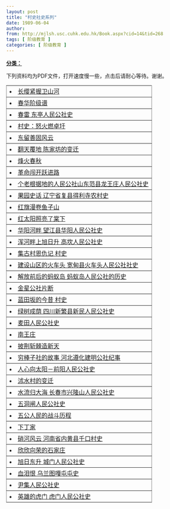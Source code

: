 ```yaml
---
layout: post
title: "村史社史系列"
date: 1989-06-04
author: 
from: http://mjlsh.usc.cuhk.edu.hk/Book.aspx?cid=14&tid=268
tags: [ 阶级教育 ]
categories: [ 阶级教育 ]
---
```


<div style="margin: 15px 10px 10px 0px;">
 <div>
  <span id="ctl00_ContentPlaceHolder1_chapter1_SubjectLabel" style="font-weight:bold;text-decoration:underline;">
   分类：
  </span>
 </div>
 <p>
  下列资料均为PDF文件，打开速度慢一些，点击后请耐心等待。谢谢。
 </p>
 <table border="0" cellspacing="0" rules="all" style="BORDER-TOP-WIDTH: 0px; BORDER-LEFT-WIDTH: 0px; BORDER-BOTTOM-WIDTH: 0px; WIDTH: 100%; BORDER-COLLAPSE: collapse; BORDER-RIGHT-WIDTH: 0px">
  <tbody>
   <tr>
    <td>
     <li>
      <a href="http://mjlsh.usc.cuhk.edu.hk/PDFs/A/a1.pdf">
       长缨紧握卫山河
      </a>
     </li>
    </td>
   </tr>
   <tr>
    <td>
     <li>
      <a href="http://mjlsh.usc.cuhk.edu.hk/PDFs/A/a2.pdf">
       春华阶级谱
      </a>
     </li>
    </td>
   </tr>
   <tr>
    <td>
     <li>
      <a href="http://mjlsh.usc.cuhk.edu.hk/PDFs/A/a3.pdf">
       春雷 东亭人民公社史
      </a>
     </li>
    </td>
   </tr>
   <tr>
    <td>
     <li>
      <a href="http://mjlsh.usc.cuhk.edu.hk/PDFs/A/a4.pdf">
       村史：怒火燃卓圩
      </a>
     </li>
    </td>
   </tr>
   <tr>
    <td>
     <li>
      <a href="http://mjlsh.usc.cuhk.edu.hk/PDFs/A/a5.pdf">
       东留善固风云
      </a>
     </li>
    </td>
   </tr>
   <tr>
    <td>
     <li>
      <a href="http://mjlsh.usc.cuhk.edu.hk/PDFs/A/a6.pdf">
       翻天覆地 陈家坊的变迁
      </a>
     </li>
    </td>
   </tr>
   <tr>
    <td>
     <li>
      <a href="http://mjlsh.usc.cuhk.edu.hk/PDFs/A/a7.pdf">
       烽火春秋
      </a>
     </li>
    </td>
   </tr>
   <tr>
    <td>
     <li>
      <a href="http://mjlsh.usc.cuhk.edu.hk/PDFs/A/a8.pdf">
       革命闯开跃进路
      </a>
     </li>
    </td>
   </tr>
   <tr>
    <td>
     <li>
      <a href="http://mjlsh.usc.cuhk.edu.hk/PDFs/A/a9.pdf">
       个老根据地的人民公社山东范县龙王庄人民公社史
      </a>
     </li>
    </td>
   </tr>
   <tr>
    <td>
     <li>
      <a href="http://mjlsh.usc.cuhk.edu.hk/PDFs/A/a10.pdf">
       果园史话 辽宁省复县得利寺农村史
      </a>
     </li>
    </td>
   </tr>
   <tr>
    <td>
     <li>
      <a href="http://mjlsh.usc.cuhk.edu.hk/PDFs/A/a11.pdf">
       红旗漫卷鱼子山
      </a>
     </li>
    </td>
   </tr>
   <tr>
    <td>
     <li>
      <a href="http://mjlsh.usc.cuhk.edu.hk/PDFs/A/a12.pdf">
       红太阳照亮了棠下
      </a>
     </li>
    </td>
   </tr>
   <tr>
    <td>
     <li>
      <a href="http://mjlsh.usc.cuhk.edu.hk/PDFs/A/a13.pdf">
       华阳河畔 望江县华阳人民公社史
      </a>
     </li>
    </td>
   </tr>
   <tr>
    <td>
     <li>
      <a href="http://mjlsh.usc.cuhk.edu.hk/PDFs/A/a14.pdf">
       浑河畔上旭日升 高坎人民公社史
      </a>
     </li>
    </td>
   </tr>
   <tr>
    <td>
     <li>
      <a href="http://mjlsh.usc.cuhk.edu.hk/PDFs/A/a15.pdf">
       集古村恩仇记 村史
      </a>
     </li>
    </td>
   </tr>
   <tr>
    <td>
     <li>
      <a href="http://mjlsh.usc.cuhk.edu.hk/PDFs/A/a16.pdf">
       建设山区的火车头 宽甸县火车头人民公社社史
      </a>
     </li>
    </td>
   </tr>
   <tr>
    <td>
     <li>
      <a href="http://mjlsh.usc.cuhk.edu.hk/PDFs/A/a17.pdf">
       解放前后的蚂蚁岛 蚂蚁岛人民公社的历史
      </a>
     </li>
    </td>
   </tr>
   <tr>
    <td>
     <li>
      <a href="http://mjlsh.usc.cuhk.edu.hk/PDFs/A/a18.pdf">
       金星公社片断
      </a>
     </li>
    </td>
   </tr>
   <tr>
    <td>
     <li>
      <a href="http://mjlsh.usc.cuhk.edu.hk/PDFs/A/a19.pdf">
       蓝田坂的今昔 村史
      </a>
     </li>
    </td>
   </tr>
   <tr>
    <td>
     <li>
      <a href="http://mjlsh.usc.cuhk.edu.hk/PDFs/A/a20.pdf">
       绿树成荫 四川新繁县新民人民公社史
      </a>
     </li>
    </td>
   </tr>
   <tr>
    <td>
     <li>
      <a href="http://mjlsh.usc.cuhk.edu.hk/PDFs/A/a21.pdf">
       麦田人民公社史
      </a>
     </li>
    </td>
   </tr>
   <tr>
    <td>
     <li>
      <a href="http://mjlsh.usc.cuhk.edu.hk/PDFs/A/a22.pdf">
       南王庄
      </a>
     </li>
    </td>
   </tr>
   <tr>
    <td>
     <li>
      <a href="http://mjlsh.usc.cuhk.edu.hk/PDFs/A/a23.pdf">
       披荆斩棘造新天
      </a>
     </li>
    </td>
   </tr>
   <tr>
    <td>
     <li>
      <a href="http://mjlsh.usc.cuhk.edu.hk/PDFs/A/a24.pdf">
       穷棒子社的故事 河北遵化建明公社纪事
      </a>
     </li>
    </td>
   </tr>
   <tr>
    <td>
     <li>
      <a href="http://mjlsh.usc.cuhk.edu.hk/PDFs/A/a25.pdf">
       人心向太阳－前阳人民公社史
      </a>
     </li>
    </td>
   </tr>
   <tr>
    <td>
     <li>
      <a href="http://mjlsh.usc.cuhk.edu.hk/PDFs/A/a26.pdf">
       沭水村的变迁
      </a>
     </li>
    </td>
   </tr>
   <tr>
    <td>
     <li>
      <a href="http://mjlsh.usc.cuhk.edu.hk/PDFs/A/a27.pdf">
       水流归大海 长春市兴隆山人民公社史
      </a>
     </li>
    </td>
   </tr>
   <tr>
    <td>
     <li>
      <a href="http://mjlsh.usc.cuhk.edu.hk/PDFs/A/a28.pdf">
       五洞闸人民公社史
      </a>
     </li>
    </td>
   </tr>
   <tr>
    <td>
     <li>
      <a href="http://mjlsh.usc.cuhk.edu.hk/PDFs/A/a29.pdf">
       五公人民的战斗历程
      </a>
     </li>
    </td>
   </tr>
   <tr>
    <td>
     <li>
      <a href="http://mjlsh.usc.cuhk.edu.hk/PDFs/A/a30.pdf">
       下丁家
      </a>
     </li>
    </td>
   </tr>
   <tr>
    <td>
     <li>
      <a href="http://mjlsh.usc.cuhk.edu.hk/PDFs/A/a31.pdf">
       硝河风云 河南省内黄县千口村史
      </a>
     </li>
    </td>
   </tr>
   <tr>
    <td>
     <li>
      <a href="http://mjlsh.usc.cuhk.edu.hk/PDFs/A/a32.pdf">
       欣欣向荣的石家庄
      </a>
     </li>
    </td>
   </tr>
   <tr>
    <td>
     <li>
      <a href="http://mjlsh.usc.cuhk.edu.hk/PDFs/A/a33.pdf">
       旭日东升 城门人民公社史
      </a>
     </li>
    </td>
   </tr>
   <tr>
    <td>
     <li>
      <a href="http://mjlsh.usc.cuhk.edu.hk/PDFs/A/a34.pdf">
       血泪恨 乌兰图嘎屯屯史
      </a>
     </li>
    </td>
   </tr>
   <tr>
    <td>
     <li>
      <a href="http://mjlsh.usc.cuhk.edu.hk/PDFs/A/a35.pdf">
       尹集人民公社史
      </a>
     </li>
    </td>
   </tr>
   <tr>
    <td>
     <li>
      <a href="http://mjlsh.usc.cuhk.edu.hk/PDFs/A/a36.pdf">
       英雄的虎门 虎门人民公社史
      </a>
     </li>
    </td>
   </tr>
  </tbody>
 </table>
</div>

